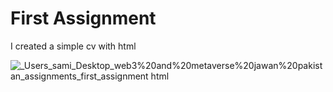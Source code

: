 # First Assignment
I created a simple cv with html

![_Users_sami_Desktop_web3%20and%20metaverse%20jawan%20pakistan_assignments_first_assignment html](https://user-images.githubusercontent.com/67065727/229764813-19ade676-2e61-4773-bb76-b185c433ca56.png)

